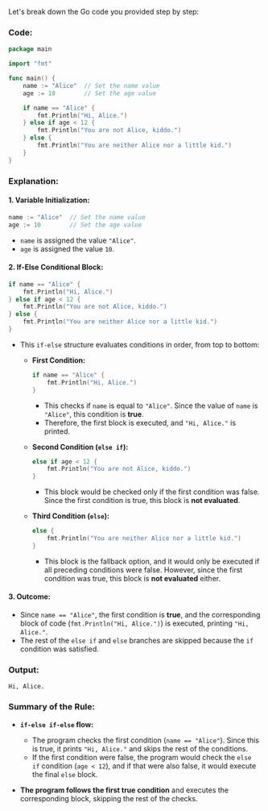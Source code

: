 Let's break down the Go code you provided step by step:

### Code:

```go
package main

import "fmt"

func main() {
	name := "Alice"  // Set the name value
	age := 10        // Set the age value

	if name == "Alice" {
		fmt.Println("Hi, Alice.")
	} else if age < 12 {
		fmt.Println("You are not Alice, kiddo.")
	} else {
		fmt.Println("You are neither Alice nor a little kid.")
	}
}
```

### **Explanation:**

#### 1. **Variable Initialization:**
```go
name := "Alice"  // Set the name value
age := 10        // Set the age value
```
- `name` is assigned the value `"Alice"`.
- `age` is assigned the value `10`.

#### 2. **If-Else Conditional Block:**
```go
if name == "Alice" {
    fmt.Println("Hi, Alice.")
} else if age < 12 {
    fmt.Println("You are not Alice, kiddo.")
} else {
    fmt.Println("You are neither Alice nor a little kid.")
}
```
- This `if-else` structure evaluates conditions in order, from top to bottom:
  
  - **First Condition:**
    ```go
    if name == "Alice" {
        fmt.Println("Hi, Alice.")
    }
    ```
    - This checks if `name` is equal to `"Alice"`. Since the value of `name` is `"Alice"`, this condition is **true**.
    - Therefore, the first block is executed, and `"Hi, Alice."` is printed.

  - **Second Condition (`else if`):**
    ```go
    else if age < 12 {
        fmt.Println("You are not Alice, kiddo.")
    }
    ```
    - This block would be checked only if the first condition was false. Since the first condition is true, this block is **not evaluated**.
    
  - **Third Condition (`else`):**
    ```go
    else {
        fmt.Println("You are neither Alice nor a little kid.")
    }
    ```
    - This block is the fallback option, and it would only be executed if all preceding conditions were false. However, since the first condition was true, this block is **not evaluated** either.

#### 3. **Outcome:**
- Since `name == "Alice"`, the first condition is **true**, and the corresponding block of code (`fmt.Println("Hi, Alice.")`) is executed, printing `"Hi, Alice."`.
- The rest of the `else if` and `else` branches are skipped because the `if` condition was satisfied.

### **Output:**
```
Hi, Alice.
```

### **Summary of the Rule:**
- **`if-else if-else` flow:**
  - The program checks the first condition (`name == "Alice"`). Since this is true, it prints `"Hi, Alice."` and skips the rest of the conditions.
  - If the first condition were false, the program would check the `else if` condition (`age < 12`), and if that were also false, it would execute the final `else` block.
  
- **The program follows the first true condition** and executes the corresponding block, skipping the rest of the checks.